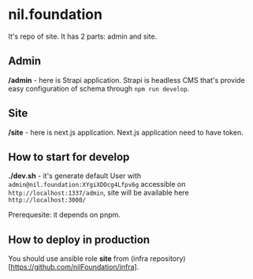 # nil.foundation

It's repo of site. It has 2 parts: admin and site.

## Admin

**/admin** - here is Strapi application. Strapi is headless CMS that's provide easy configuration of schema through `npm run develop`.

## Site

**/site** - here is next.js application. Next.js application need to have token.

## How to start for develop

**./dev.sh** - it's generate default User with `admin@nil.foundation:XYgiXDOcg4Lfpv6g` accessible on `http://localhost:1337/admin`, site will be available here `http://localhost:3000/`

Prerequesite: it depends on pnpm.

## How to deploy in production

You should use ansible role **site** from (infra repository)[https://github.com/nilFoundation/infra].
